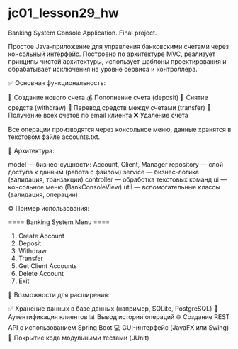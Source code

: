 # jc01_lesson29_hw
Banking System Console Application. Final project. 

Простое Java-приложение для управления банковскими счетами через консольный интерфейс. Построено по архитектуре MVC, 
реализует принципы чистой архитектуры, использует шаблоны проектирования и обрабатывает исключения на уровне сервиса и контроллера.


✅ Основная функциональность:

📄 Создание нового счета
💰 Пополнение счета (deposit)
🏧 Снятие средств (withdraw)
🔁 Перевод средств между счетами (transfer)
🔎 Получение всех счетов по email клиента
❌ Удаление счета

Все операции производятся через консольное меню, данные хранятся в текстовом файле accounts.txt.


🧱 Архитектура:

model — бизнес-сущности: Account, Client, Manager
repository — слой доступа к данным (работа с файлом)
service — бизнес-логика (валидация, транзакции)
controller — обработка текстовых команд
ui — консольное меню (BankConsoleView)
util — вспомогательные классы (валидация, операции)

⚙️ Пример использования:

==== Banking System Menu ====
1. Create Account
2. Deposit
3. Withdraw
4. Transfer
5. Get Client Accounts
6. Delete Account
7. Exit

   
🚀 Возможности для расширения:

✅ Хранение данных в базе данных (например, SQLite, PostgreSQL)
🔐 Аутентификация клиентов
📊 Вывод истории операций
🌐 Создание REST API с использованием Spring Boot
💻 GUI-интерфейс (JavaFX или Swing)
🧪 Покрытие кода модульными тестами (JUnit)


